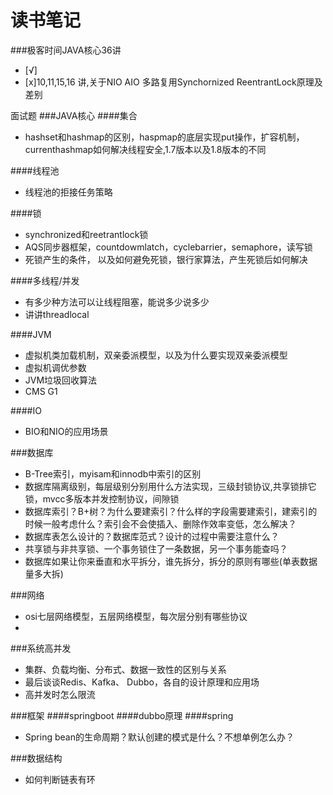 # 读书笔记
###极客时间JAVA核心36讲
- [√]
- [x]10,11,15,16 讲,关于NIO AIO 多路复用Synchornized ReentrantLock原理及差别

面试题
###JAVA核心
####集合
- hashset和hashmap的区别，haspmap的底层实现put操作，扩容机制，currenthashmap如何解决线程安全,1.7版本以及1.8版本的不同

####线程池
- 线程池的拒接任务策略

####锁
- synchronized和reetrantlock锁
- AQS同步器框架，countdowmlatch，cyclebarrier，semaphore，读写锁
- 死锁产生的条件， 以及如何避免死锁，银行家算法，产生死锁后如何解决

####多线程/并发
- 有多少种方法可以让线程阻塞，能说多少说多少
- 讲讲threadlocal

####JVM
- 虚拟机类加载机制，双亲委派模型，以及为什么要实现双亲委派模型
- 虚拟机调优参数
- JVM垃圾回收算法
- CMS G1

####IO
- BIO和NIO的应用场景

###数据库
- B-Tree索引，myisam和innodb中索引的区别
- 数据库隔离级别，每层级别分别用什么方法实现，三级封锁协议,共享锁排它锁，mvcc多版本并发控制协议，间隙锁
- 数据库索引？B+树？为什么要建索引？什么样的字段需要建索引，建索引的时候一般考虑什么？索引会不会使插入、删除作效率变低，怎么解决？
- 数据库表怎么设计的？数据库范式？设计的过程中需要注意什么？
- 共享锁与非共享锁、一个事务锁住了一条数据，另一个事务能查吗？
- 数据库如果让你来垂直和水平拆分，谁先拆分，拆分的原则有哪些(单表数据量多大拆)

###网络
- osi七层网络模型，五层网络模型，每次层分别有哪些协议
- 

###系统高并发
- 集群、负载均衡、分布式、数据一致性的区别与关系
- 最后谈谈Redis、Kafka、 Dubbo，各自的设计原理和应用场
- 高并发时怎么限流

###框架
####springboot
####dubbo原理
####spring
- Spring bean的生命周期？默认创建的模式是什么？不想单例怎么办？

###数据结构
- 如何判断链表有环